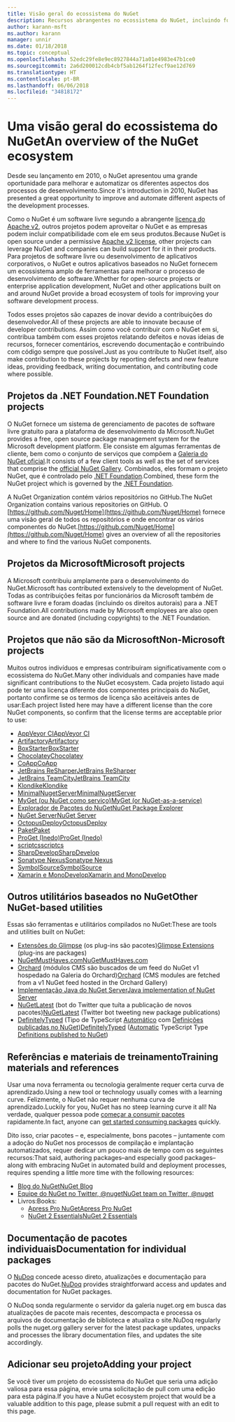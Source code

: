 ```yaml
---
title: Visão geral do ecossistema do NuGet
description: Recursos abrangentes no ecossistema do NuGet, incluindo fontes NuGet, projetos que não são do Microsoft NuGet, utilitários e materiais de treinamento.
author: karann-msft
ms.author: karann
manager: unnir
ms.date: 01/18/2018
ms.topic: conceptual
ms.openlocfilehash: 52edc29fe8e9ec8927844a71a01e4983e47b1ce0
ms.sourcegitcommit: 2a6d200012cdb4cbf5ab1264f12fecf9ae12d769
ms.translationtype: HT
ms.contentlocale: pt-BR
ms.lasthandoff: 06/06/2018
ms.locfileid: "34818172"
---
```

# <a name="an-overview-of-the-nuget-ecosystem"></a><span data-ttu-id="0d245-103">Uma visão geral do ecossistema do NuGet</span><span class="sxs-lookup"><span data-stu-id="0d245-103">An overview of the NuGet ecosystem</span></span>

<span data-ttu-id="0d245-104">Desde seu lançamento em 2010, o NuGet apresentou uma grande oportunidade para melhorar e automatizar os diferentes aspectos dos processos de desenvolvimento.</span><span class="sxs-lookup"><span data-stu-id="0d245-104">Since it's introduction in 2010, NuGet has presented a great opportunity to improve and automate different aspects of the development processes.</span></span>

<span data-ttu-id="0d245-105">Como o NuGet é um software livre segundo a abrangente [licença do Apache v2](http://choosealicense.com/licenses/apache/), outros projetos podem aproveitar o NuGet e as empresas podem incluir compatibilidade com ele em seus produtos.</span><span class="sxs-lookup"><span data-stu-id="0d245-105">Because NuGet is open source under a permissive [Apache v2 license](http://choosealicense.com/licenses/apache/), other projects can leverage NuGet and companies can build support for it in their products.</span></span> <span data-ttu-id="0d245-106">Para projetos de software livre ou desenvolvimento de aplicativos corporativos, o NuGet e outros aplicativos baseados no NuGet fornecem um ecossistema amplo de ferramentas para melhorar o processo de desenvolvimento de software.</span><span class="sxs-lookup"><span data-stu-id="0d245-106">Whether for open-source projects or enterprise application development, NuGet and other applications built on and around NuGet provide a broad ecosystem of tools for improving your software development process.</span></span>

<span data-ttu-id="0d245-107">Todos esses projetos são capazes de inovar devido a contribuições do desenvolvedor.</span><span class="sxs-lookup"><span data-stu-id="0d245-107">All of these projects are able to innovate because of developer contributions.</span></span> <span data-ttu-id="0d245-108">Assim como você contribuir com o NuGet em si, contribua também com esses projetos relatando defeitos e novas ideias de recursos, fornecer comentários, escrevendo documentação e contribuindo com código sempre que possível.</span><span class="sxs-lookup"><span data-stu-id="0d245-108">Just as you contribute to NuGet itself, also make contribution to these projects by reporting defects and new feature ideas, providing feedback, writing documentation, and contributing code where possible.</span></span>

## <a name="net-foundation-projects"></a><span data-ttu-id="0d245-109">Projetos da .NET Foundation</span><span class="sxs-lookup"><span data-stu-id="0d245-109">.NET Foundation projects</span></span>

<span data-ttu-id="0d245-110">O NuGet fornece um sistema de gerenciamento de pacotes de software livre gratuito para a plataforma de desenvolvimento da Microsoft.</span><span class="sxs-lookup"><span data-stu-id="0d245-110">NuGet provides a free, open source package management system for the Microsoft development platform.</span></span> <span data-ttu-id="0d245-111">Ele consiste em algumas ferramentas de cliente, bem como o conjunto de serviços que compõem a [Galeria do NuGet oficial](http://www.nuget.org).</span><span class="sxs-lookup"><span data-stu-id="0d245-111">It consists of a few client tools as well as the set of services that comprise the [official NuGet Gallery](http://www.nuget.org).</span></span> <span data-ttu-id="0d245-112">Combinados, eles formam o projeto NuGet, que é controlado pelo [.NET Foundation](http://www.dotnetfoundation.org/).</span><span class="sxs-lookup"><span data-stu-id="0d245-112">Combined, these form the NuGet project which is governed by the [.NET Foundation](http://www.dotnetfoundation.org/).</span></span>

<span data-ttu-id="0d245-113">A NuGet Organization contém vários repositórios no GitHub.</span><span class="sxs-lookup"><span data-stu-id="0d245-113">The NuGet Organization contains various repositories on GitHub.</span></span> <span data-ttu-id="0d245-114">O [https://github.com/Nuget/Home](https://github.com/Nuget/Home) fornece uma visão geral de todos os repositórios e onde encontrar os vários componentes do NuGet.</span><span class="sxs-lookup"><span data-stu-id="0d245-114">[https://github.com/Nuget/Home](https://github.com/Nuget/Home) gives an overview of all the repositories and where to find the various NuGet components.</span></span>

## <a name="microsoft-projects"></a><span data-ttu-id="0d245-115">Projetos da Microsoft</span><span class="sxs-lookup"><span data-stu-id="0d245-115">Microsoft projects</span></span>

<span data-ttu-id="0d245-116">A Microsoft contribuiu amplamente para o desenvolvimento do NuGet.</span><span class="sxs-lookup"><span data-stu-id="0d245-116">Microsoft has contributed extensively to the development of NuGet.</span></span> <span data-ttu-id="0d245-117">Todas as contribuições feitas por funcionários da Microsoft também de software livre e foram doadas (incluindo os direitos autorais) para a .NET Foundation.</span><span class="sxs-lookup"><span data-stu-id="0d245-117">All contributions made by Microsoft employees are also open source and are donated (including copyrights) to the .NET Foundation.</span></span>

## <a name="non-microsoft-projects"></a><span data-ttu-id="0d245-118">Projetos que não são da Microsoft</span><span class="sxs-lookup"><span data-stu-id="0d245-118">Non-Microsoft projects</span></span>

<span data-ttu-id="0d245-119">Muitos outros indivíduos e empresas contribuíram significativamente com o ecossistema do NuGet.</span><span class="sxs-lookup"><span data-stu-id="0d245-119">Many other individuals and companies have made significant contributions to the NuGet ecosystem.</span></span> <span data-ttu-id="0d245-120">Cada projeto listado aqui pode ter uma licença diferente dos componentes principais do NuGet, portanto confirme se os termos de licença são aceitáveis antes de usar:</span><span class="sxs-lookup"><span data-stu-id="0d245-120">Each project listed here may have a different license than the core NuGet components, so confirm that the license terms are acceptable prior to use:</span></span>

- [<span data-ttu-id="0d245-121">AppVeyor CI</span><span class="sxs-lookup"><span data-stu-id="0d245-121">AppVeyor CI</span></span>](https://www.appveyor.com/)
- [<span data-ttu-id="0d245-122">Artifactory</span><span class="sxs-lookup"><span data-stu-id="0d245-122">Artifactory</span></span>](https://www.jfrog.com/artifactory/)
- [<span data-ttu-id="0d245-123">BoxStarter</span><span class="sxs-lookup"><span data-stu-id="0d245-123">BoxStarter</span></span>](http://boxstarter.org/)
- [<span data-ttu-id="0d245-124">Chocolatey</span><span class="sxs-lookup"><span data-stu-id="0d245-124">Chocolatey</span></span>](https://chocolatey.org/)
- [<span data-ttu-id="0d245-125">CoApp</span><span class="sxs-lookup"><span data-stu-id="0d245-125">CoApp</span></span>](http://coapp.org/)
- [<span data-ttu-id="0d245-126">JetBrains ReSharper</span><span class="sxs-lookup"><span data-stu-id="0d245-126">JetBrains ReSharper</span></span>](https://resharper-plugins.jetbrains.com/)
- [<span data-ttu-id="0d245-127">JetBrains TeamCity</span><span class="sxs-lookup"><span data-stu-id="0d245-127">JetBrains TeamCity</span></span>](https://www.jetbrains.com/teamcity/)
- [<span data-ttu-id="0d245-128">Klondike</span><span class="sxs-lookup"><span data-stu-id="0d245-128">Klondike</span></span>](https://github.com/themotleyfool/Klondike)
- [<span data-ttu-id="0d245-129">MinimalNugetServer</span><span class="sxs-lookup"><span data-stu-id="0d245-129">MinimalNugetServer</span></span>](https://github.com/TanukiSharp/MinimalNugetServer)
- [<span data-ttu-id="0d245-130">MyGet (ou NuGet como serviço)</span><span class="sxs-lookup"><span data-stu-id="0d245-130">MyGet (or NuGet-as-a-service)</span></span>](http://www.myget.org/)
- [<span data-ttu-id="0d245-131">Explorador de Pacotes do NuGet</span><span class="sxs-lookup"><span data-stu-id="0d245-131">NuGet Package Explorer</span></span>](https://github.com/NuGetPackageExplorer/NuGetPackageExplorer)
- [<span data-ttu-id="0d245-132">NuGet Server</span><span class="sxs-lookup"><span data-stu-id="0d245-132">NuGet Server</span></span>](http://nugetserver.net/)
- [<span data-ttu-id="0d245-133">OctopusDeploy</span><span class="sxs-lookup"><span data-stu-id="0d245-133">OctopusDeploy</span></span>](https://octopus.com/)
- [<span data-ttu-id="0d245-134">Paket</span><span class="sxs-lookup"><span data-stu-id="0d245-134">Paket</span></span>](https://fsprojects.github.io/Paket/)
- [<span data-ttu-id="0d245-135">ProGet (Inedo)</span><span class="sxs-lookup"><span data-stu-id="0d245-135">ProGet (Inedo)</span></span>](http://inedo.com/proget)
- [<span data-ttu-id="0d245-136">scriptcs</span><span class="sxs-lookup"><span data-stu-id="0d245-136">scriptcs</span></span>](http://scriptcs.net/)
- [<span data-ttu-id="0d245-137">SharpDevelop</span><span class="sxs-lookup"><span data-stu-id="0d245-137">SharpDevelop</span></span>](http://community.sharpdevelop.net/blogs/mattward/archive/2011/01/23/NuGetSupportInSharpDevelop.aspx)
- [<span data-ttu-id="0d245-138">Sonatype Nexus</span><span class="sxs-lookup"><span data-stu-id="0d245-138">Sonatype Nexus</span></span>](http://www.sonatype.com/nexus-repository-sonatype)
- [<span data-ttu-id="0d245-139">SymbolSource</span><span class="sxs-lookup"><span data-stu-id="0d245-139">SymbolSource</span></span>](http://www.symbolsource.org/Public)
- [<span data-ttu-id="0d245-140">Xamarin e MonoDevelop</span><span class="sxs-lookup"><span data-stu-id="0d245-140">Xamarin and MonoDevelop</span></span>](https://github.com/mrward/monodevelop-nuget-addin)

## <a name="other-nuget-based-utilities"></a><span data-ttu-id="0d245-141">Outros utilitários baseados no NuGet</span><span class="sxs-lookup"><span data-stu-id="0d245-141">Other NuGet-based utilities</span></span>

<span data-ttu-id="0d245-142">Essas são ferramentas e utilitários compilados no NuGet:</span><span class="sxs-lookup"><span data-stu-id="0d245-142">These are tools and utilities built on NuGet:</span></span>

- <span data-ttu-id="0d245-143">[Extensões do Glimpse](http://getglimpse.com/Packages) (os plug-ins são pacotes)</span><span class="sxs-lookup"><span data-stu-id="0d245-143">[Glimpse Extensions](http://getglimpse.com/Packages) (plug-ins are packages)</span></span>
- [<span data-ttu-id="0d245-144">NuGetMustHaves.com</span><span class="sxs-lookup"><span data-stu-id="0d245-144">NuGetMustHaves.com</span></span>](http://nugetmusthaves.com/)
- <span data-ttu-id="0d245-145">[Orchard](http://www.orchardproject.net/) (módulos CMS são buscados de um feed do NuGet v1 hospedado na Galeria do Orchard)</span><span class="sxs-lookup"><span data-stu-id="0d245-145">[Orchard](http://www.orchardproject.net/) (CMS modules are fetched from a v1 NuGet feed hosted in the Orchard Gallery)</span></span>
- [<span data-ttu-id="0d245-146">Implementação Java do NuGet Server</span><span class="sxs-lookup"><span data-stu-id="0d245-146">Java implementation of NuGet Server</span></span>](http://jonnyzzz.com/blog/2012/03/07/nuget-server-in-pure-java/)
- <span data-ttu-id="0d245-147">[NuGetLatest](https://twitter.com/NuGetLatest) (bot do Twitter que tuíta a publicação de novos pacotes)</span><span class="sxs-lookup"><span data-stu-id="0d245-147">[NuGetLatest](https://twitter.com/NuGetLatest) (Twitter bot tweeting new package publications)</span></span>
- <span data-ttu-id="0d245-148">[DefinitelyTyped](http://definitelytyped.org/) (Tipo de TypeScript [Automático](https://github.com/DefinitelyTyped/NugetAutomation/) com [Definições publicadas no NuGet](http://www.nuget.org/packages?q=DefinitelyTyped))</span><span class="sxs-lookup"><span data-stu-id="0d245-148">[DefinitelyTyped](http://definitelytyped.org/) ([Automatic](https://github.com/DefinitelyTyped/NugetAutomation/) TypeScript Type [Definitions published to NuGet](http://www.nuget.org/packages?q=DefinitelyTyped))</span></span>

## <a name="training-materials-and-references"></a><span data-ttu-id="0d245-149">Referências e materiais de treinamento</span><span class="sxs-lookup"><span data-stu-id="0d245-149">Training materials and references</span></span>

<span data-ttu-id="0d245-150">Usar uma nova ferramenta ou tecnologia geralmente requer certa curva de aprendizado.</span><span class="sxs-lookup"><span data-stu-id="0d245-150">Using a new tool or technology usually comes with a learning curve.</span></span> <span data-ttu-id="0d245-151">Felizmente, o NuGet não requer nenhuma curva de aprendizado.</span><span class="sxs-lookup"><span data-stu-id="0d245-151">Luckily for you, NuGet has no steep learning curve it all!</span></span> <span data-ttu-id="0d245-152">Na verdade, qualquer pessoa pode [começar a consumir pacotes](../quickstart/use-a-package.md) rapidamente.</span><span class="sxs-lookup"><span data-stu-id="0d245-152">In fact, anyone can [get started consuming packages](../quickstart/use-a-package.md) quickly.</span></span>

<span data-ttu-id="0d245-153">Dito isso, criar pacotes – e, especialmente, bons pacotes – juntamente com a adoção do NuGet nos processos de compilação e implantação automatizados, requer dedicar um pouco mais de tempo com os seguintes recursos:</span><span class="sxs-lookup"><span data-stu-id="0d245-153">That said, authoring packages–and especially good packages–along with  embracing NuGet in automated build and deployment processes, requires spending a little more time with the following resources:</span></span>

- [<span data-ttu-id="0d245-154">Blog do NuGet</span><span class="sxs-lookup"><span data-stu-id="0d245-154">NuGet Blog</span></span>](http://blog.nuget.org/)
- [<span data-ttu-id="0d245-155">Equipe do NuGet no Twitter, @nuget</span><span class="sxs-lookup"><span data-stu-id="0d245-155">NuGet team on Twitter, @nuget</span></span>](http://twitter.com/nuget)
- <span data-ttu-id="0d245-156">Livros:</span><span class="sxs-lookup"><span data-stu-id="0d245-156">Books:</span></span>
  - [<span data-ttu-id="0d245-157">Apress Pro NuGet</span><span class="sxs-lookup"><span data-stu-id="0d245-157">Apress Pro NuGet</span></span>](http://bit.ly/ProNuGet)
  - [<span data-ttu-id="0d245-158">NuGet 2 Essentials</span><span class="sxs-lookup"><span data-stu-id="0d245-158">NuGet 2 Essentials</span></span>](http://www.amazon.com/NuGet-2-Essentials-Damir-Arh-ebook/dp/B00GTQD5M4)

## <a name="documentation-for-individual-packages"></a><span data-ttu-id="0d245-159">Documentação de pacotes individuais</span><span class="sxs-lookup"><span data-stu-id="0d245-159">Documentation for individual packages</span></span>

<span data-ttu-id="0d245-160">O [NuDoq](http://nudoq.org) concede acesso direto, atualizações e documentação para pacotes do NuGet.</span><span class="sxs-lookup"><span data-stu-id="0d245-160">[NuDoq](http://nudoq.org) provides straightforward access and updates and documentation for NuGet packages.</span></span>

<span data-ttu-id="0d245-161">O NuDoq sonda regularmente o servidor da galeria nuget.org em busca das atualizações de pacote mais recentes, descompacta e processa os arquivos de documentação de biblioteca e atualiza o site.</span><span class="sxs-lookup"><span data-stu-id="0d245-161">NuDoq regularly polls the nuget.org gallery server for the latest package updates, unpacks and processes the library documentation files, and updates the site accordingly.</span></span>

## <a name="adding-your-project"></a><span data-ttu-id="0d245-162">Adicionar seu projeto</span><span class="sxs-lookup"><span data-stu-id="0d245-162">Adding your project</span></span>

<span data-ttu-id="0d245-163">Se você tiver um projeto do ecossistema do NuGet que seria uma adição valiosa para essa página, envie uma solicitação de pull com uma edição para esta página.</span><span class="sxs-lookup"><span data-stu-id="0d245-163">If you have a NuGet ecosystem project that would be a valuable addition to this page, please  submit a pull request with an edit to this page.</span></span>
